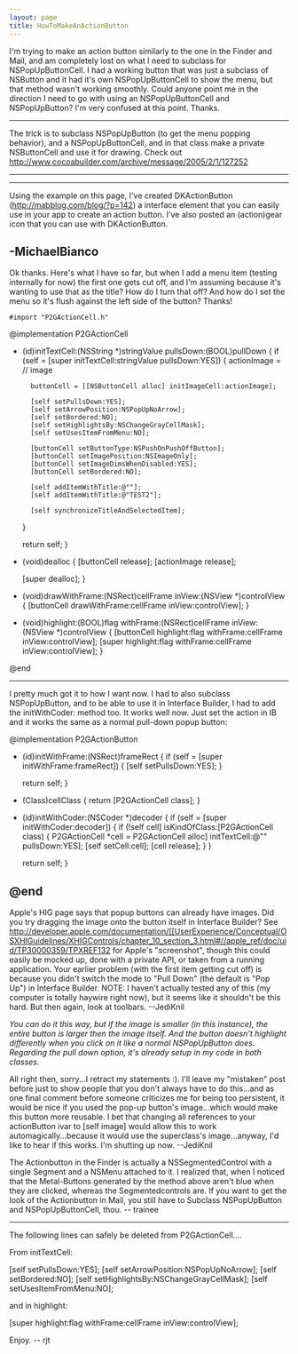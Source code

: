```yaml
---
layout: page
title: HowToMakeAnActionButton
---
```


I'm trying to make an action button similarly to the one in the Finder and Mail, and am completely lost on what I need to subclass for NSPopUpButtonCell. I had a working button that was just a subclass of NSButton and it had it's own NSPopUpButtonCell to show the menu, but that method wasn't working smoothly. Could anyone point me in the direction I need to go with using an NSPopUpButtonCell and NSPopUpButton? I'm very confused at this point. Thanks.

----

The trick is to subclass NSPopUpButton (to get the menu popping behavior), and a NSPopUpButtonCell, and in that class make a private NSButtonCell and use it for drawing.  Check out http://www.cocoabuilder.com/archive/message/2005/2/1/127252

----

----
Using the example on this page, I've created DKActionButton (http://mabblog.com/blog/?p=142) a interface element that you can easily use in your app to create an action button. I've also posted an (action)gear icon that you can use with DKActionButton.

-MichaelBianco
----

Ok thanks. Here's what I have so far, but when I add a menu item (testing internally for now) the first one gets cut off, and I'm assuming because it's wanting to use that as the title? How do I turn that off? And how do I set the menu so it's flush against the left side of the button? Thanks!

    #import "P2GActionCell.h"

@implementation P2GActionCell

- (id)initTextCell:(NSString *)stringValue pullsDown:(BOOL)pullDown
{
	if (self = [super initTextCell:stringValue pullsDown:YES])
	{
		actionImage = // image
		
		buttonCell = [[NSButtonCell alloc] initImageCell:actionImage];
		
		[self setPullsDown:YES];
		[self setArrowPosition:NSPopUpNoArrow];
		[self setBordered:NO];
		[self setHighlightsBy:NSChangeGrayCellMask];
		[self setUsesItemFromMenu:NO];
		
		[buttonCell setButtonType:NSPushOnPushOffButton];
		[buttonCell setImagePosition:NSImageOnly];
		[buttonCell setImageDimsWhenDisabled:YES];
		[buttonCell setBordered:NO];
		
		[self addItemWithTitle:@""];
		[self addItemWithTitle:@"TEST2"];
		
		[self synchronizeTitleAndSelectedItem];
	}
	
	return self;
}

- (void)dealloc
{
	[buttonCell release];
	[actionImage release];
	
	[super dealloc];
}

- (void)drawWithFrame:(NSRect)cellFrame inView:(NSView *)controlView
{
	[buttonCell drawWithFrame:cellFrame inView:controlView];
}

- (void)highlight:(BOOL)flag withFrame:(NSRect)cellFrame inView:(NSView *)controlView
{
	[buttonCell highlight:flag withFrame:cellFrame inView:controlView];
	[super highlight:flag withFrame:cellFrame inView:controlView];
}

@end

----

I pretty much got it to how I want now. I had to also subclass NSPopUpButton, and to be able to use it in Interface Builder, I had to add the     initWithCoder: method too. It works well now. Just set the action in IB and it works the same as a normal pull-down popup button:
    
@implementation P2GActionButton

- (id)initWithFrame:(NSRect)frameRect
{
	if (self = [super initWithFrame:frameRect])
	{
		[self setPullsDown:YES];
	}
	
	return self;
}

+ (Class)cellClass
{
	return [P2GActionCell class];
}

- (id)initWithCoder:(NSCoder *)decoder
{
	if (self = [super initWithCoder:decoder])
	{
		if (!self cell] isKindOfClass:[P2GActionCell class)
		{
			P2GActionCell *cell = P2GActionCell alloc] initTextCell:@"" pullsDown:YES];
			[self setCell:cell];
			[cell release];
		}
	}

	return self;
}

@end
----
Apple's HIG page says that popup buttons can already have images. Did you try dragging the image onto the button itself in Interface Builder? See http://developer.apple.com/documentation/[[UserExperience/Conceptual/OSXHIGuidelines/XHIGControls/chapter_10_section_3.html#//apple_ref/doc/uid/TP30000359/TPXREF132 for Apple's "screenshot", though this could easily be mocked up, done with a private API, or taken from a running application. Your earlier problem (with the first item getting cut off) is because you didn't switch the mode to "Pull Down" (the default is "Pop Up") in Interface Builder. NOTE: I haven't actually tested any of this (my computer is totally haywire right now), but it seems like it shouldn't be this hard. But then again, look at toolbars. --JediKnil

*You can do it this way, but if the image is smaller (in this instance), the entire button is larger then the image itself. And the button doesn't highlight differently when you click on it like a normal NSPopUpButton does. Regarding the pull down option, it's already setup in my code in both classes.*

All right then, sorry...I retract my statements :). I'll leave my "mistaken" post before just to show people that you don't always have to do this...and as one final comment before someone criticizes me for being too persistent, it would be nice if you used the pop-up button's image...which would make this button more reusable. I bet that changing all references to your     actionButton ivar to     [self image] would allow this to work automagically...because it would use the superclass's image...anyway, I'd like to hear if this works. I'm shutting up now. --JediKnil

The Actionbutton in the Finder is actually a NSSegmentedControl with a single Segment and a NSMenu attached to it. I realized that, when I noticed that the Metal-Buttons generated by the method above aren't blue when they are clicked, whereas the Segmentedcontrols are. If you want to get the look of the Actionbutton in Mail, you still have to Subclass NSPopUpButton and NSPopUpButtonCell, thou.    -- trainee

----

The following lines can safely be deleted from P2GActionCell....

From initTextCell:

    
[self setPullsDown:YES];
[self setArrowPosition:NSPopUpNoArrow];
[self setBordered:NO];
[self setHighlightsBy:NSChangeGrayCellMask];
[self setUsesItemFromMenu:NO];


and in highlight:

    
[super highlight:flag withFrame:cellFrame inView:controlView];


Enjoy. -- rjt

